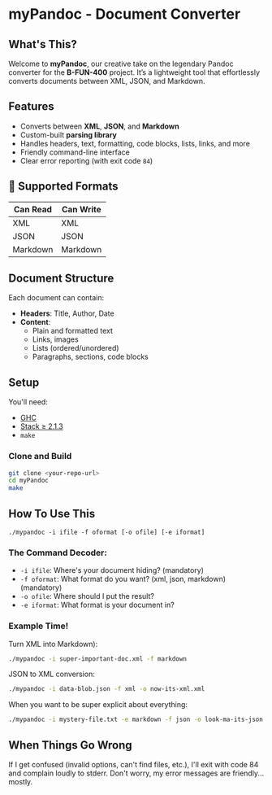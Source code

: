 # myPandoc - Document Converter

## What's This?

Welcome to **myPandoc**, our creative take on the legendary Pandoc converter for the **B-FUN-400** project. It’s a lightweight tool that effortlessly converts documents between XML, JSON, and Markdown.

## Features

- Converts between **XML**, **JSON**, and **Markdown**
- Custom-built **parsing library**
- Handles headers, text, formatting, code blocks, lists, links, and more
- Friendly command-line interface
- Clear error reporting (with exit code `84`)

## 📄 Supported Formats

| Can Read   | Can Write  |
|------------|------------|
| XML        | XML        |
| JSON       | JSON       |
| Markdown   | Markdown   |

## Document Structure

Each document can contain:

- **Headers**: Title, Author, Date
- **Content**:
  - Plain and formatted text
  - Links, images
  - Lists (ordered/unordered)
  - Paragraphs, sections, code blocks

## Setup

You'll need:

- [GHC](https://www.haskell.org/ghc/)
- [Stack ≥ 2.1.3](https://docs.haskellstack.org/)
- `make`

### Clone and Build

```bash
git clone <your-repo-url>
cd myPandoc
make
```

## How To Use This

```
./mypandoc -i ifile -f oformat [-o ofile] [-e iformat]
```

### The Command Decoder:
- `-i ifile`: Where's your document hiding? (mandatory)
- `-f oformat`: What format do you want? (xml, json, markdown) (mandatory)
- `-o ofile`: Where should I put the result? 
- `-e iformat`: What format is your document in?

### Example Time!

Turn XML into Markdown):
```bash
./mypandoc -i super-important-doc.xml -f markdown
```

JSON to XML conversion:
```bash
./mypandoc -i data-blob.json -f xml -o now-its-xml.xml
```

When you want to be super explicit about everything:
```bash
./mypandoc -i mystery-file.txt -e markdown -f json -o look-ma-its-json.json
```

## When Things Go Wrong
If I get confused (invalid options, can't find files, etc.), I'll exit with code 84 and complain loudly to stderr. Don't worry, my error messages are friendly... mostly.

